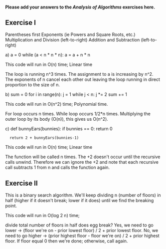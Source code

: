 #### Please add your answers to the ***Analysis of  Algorithms*** exercises here.

## Exercise I

Parentheses first
Exponents (ie Powers and Square Roots, etc.)
Multiplication and Division (left-to-right)
Addition and Subtraction (left-to-right)

a)  a = 0
    while (a < n * n * n):
      a = a + n * n

This code will run in O(n) time; Linear time

The loop is running n^3 times. The assignment to a is increasing by n^2. The exponents of n cancel each other out leaving the loop running in direct proportion to the size of n.

b)  sum = 0
    for i in range(n):
      j = 1
      while j < n:
        j *= 2
        sum += 1

This code will run in O(n^2) time; Polynomial time.

For loop occurs n times. While loop occurs 1/2*n times. Multiplying the outer loop by its body (O(n)), this gives us O(n^2).

c)  def bunnyEars(bunnies):
      if bunnies == 0:
        return 0

      return 2 + bunnyEars(bunnies-1)

This code will run in O(n) time; Linear time

The function will be called n times. The +2 doesn't occur until the recursive calls unwind. Therefore we can ignore the +2 and note that each recursive call subtracts 1 from n and calls the function again. 

## Exercise II

This is a binary search algorithm. We'll keep dividing n (number of floors) in half (higher if it doesn't break; lower if it does) until we find the breaking point.

This code will run in O(log 2 n) time; 

divide total number of floors in half
    does egg break?
        Yes, we need to go lower -> (floor we're on      - prior lowest floor) / 2 + prior lowest  floor.
        No, we need to go higher -> (prior highest floor - floor we're on)     / 2 + prior highest floor.
        If floor equal 0 then we're done; otherwise, call again. 